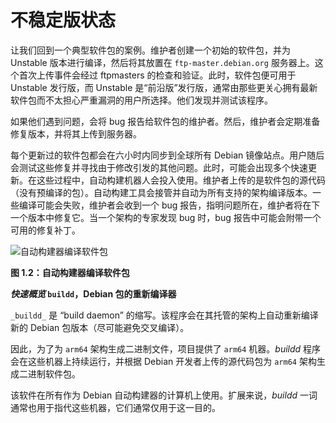 # 不稳定版状态

让我们回到一个典型软件包的案例。维护者创建一个初始的软件包，并为 Unstable 版本进行编译，然后将其放置在 `ftp-master.debian.org` 服务器上。这个首次上传事件会经过 ftpmasters 的检查和验证。此时，软件包便可用于 Unstable 发行版，而 Unstable 是“前沿版”发行版，通常由那些更关心拥有最新软件包而不太担心严重漏洞的用户所选择。他们发现并测试该程序。

如果他们遇到问题，会将 bug 报告给软件包的维护者。然后，维护者会定期准备修复版本，并将其上传到服务器。

每个更新过的软件包都会在六小时内同步到全球所有 Debian 镜像站点。用户随后会测试这些修复并寻找由于修改引发的其他问题。此时，可能会出现多个快速更新。在这些过程中，自动构建机器人会投入使用。维护者上传的是软件包的源代码（没有预编译的包）。自动构建工具会接管并自动为所有支持的架构编译版本。一些编译可能会失败，维护者会收到一个 bug 报告，指明问题所在，维护者将在下一个版本中修复它。当一个架构的专家发现 bug 时，bug 报告中可能会附带一个可用的修复补丁。

![自动构建器编译软件包](https://www.debian.org/doc/manuals/debian-handbook/sect.release-lifecycle.en.htmlimages.en/autobuilder.png)

**图 1.2：自动构建器编译软件包**

**_快速概览_ `buildd`，Debian 包的重新编译器**

`_buildd_` 是 “build daemon” 的缩写。该程序会在其托管的架构上自动重新编译新的 Debian 包版本（尽可能避免交叉编译）。

因此，为了为 `arm64` 架构生成二进制文件，项目提供了 `arm64` 机器。_buildd_ 程序会在这些机器上持续运行，并根据 Debian 开发者上传的源代码包为 `arm64` 架构生成二进制软件包。

该软件在所有作为 Debian 自动构建器的计算机上使用。扩展来说，_buildd_ 一词通常也用于指代这些机器，它们通常仅用于这一目的。